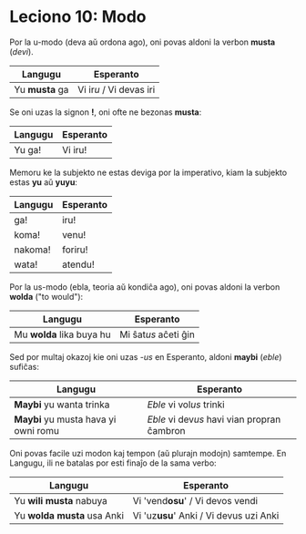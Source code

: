 # Leciono 10: Modo

Por la u-modo (deva aŭ ordona ago), oni povas aldoni la verbon **musta** (*devi*).

| Langugu         | Esperanto               |
|-----------------|-------------------------|
| Yu **musta** ga | Vi ir*u* / Vi devas iri |

Se oni uzas la signon **!**, oni ofte ne bezonas **musta**:

| Langugu | Esperanto |
|---------|-----------|
| Yu ga!  | Vi iru!   |

Memoru ke la subjekto ne estas deviga por la imperativo, kiam la subjekto estas **yu** aŭ **yuyu**:

| Langugu | Esperanto |
|---------|-----------|
| ga!     | iru!      |
| koma!   | venu!     |
| nakoma! | foriru!   |
| wata!   | atendu!   |

Por la us-modo (ebla, teoria aŭ kondiĉa ago), oni povas aldoni la verbon **wolda** ("to would"):

| Langugu                   | Esperanto            |
|---------------------------|----------------------|
| Mu **wolda** lika buya hu | Mi ŝat*us* aĉeti ĝin

Sed por multaj okazoj kie oni uzas *-us* en Esperanto, aldoni **maybi** (*eble*) sufiĉas:

| Langugu                              | Esperanto                                   |
|--------------------------------------|---------------------------------------------|
| **Maybi** yu wanta trinka            | *Eble* vi vol*us* trinki                    |
| **Maybi** yu musta hava yi owni romu | *Eble* vi dev*us* havi vian propran ĉambron |

Oni povas facile uzi modon kaj tempon (aŭ plurajn modojn) samtempe. En Langugu, ili ne batalas por esti finaĵo de la sama verbo:

| Langugu                     | Esperanto                               |
|-----------------------------|-----------------------------------------|
| Yu **wili musta** nabuya    | Vi 'vend**osu**' / Vi devos vendi       |
| Yu **wolda musta** usa Anki | Vi 'uz**usu**' Anki / Vi devus uzi Anki |

